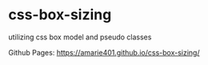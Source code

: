 # css-box-sizing
utilizing css box model and pseudo classes

Github Pages: https://amarie401.github.io/css-box-sizing/

